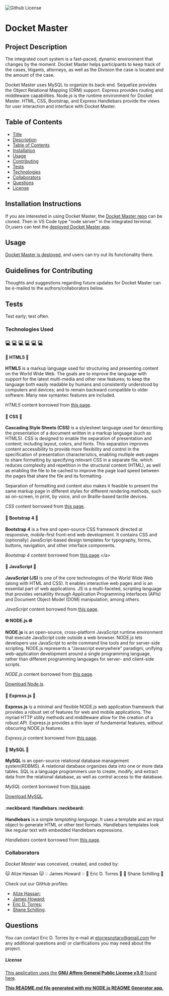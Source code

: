 
![Github License](https://img.shields.io/badge/License-GNU_Affero_General_Public_License_v3.0-brightgreen)

# Docket Master

## Project Description

The integrated court system is a fast-paced, dynamic environment that changes by the moment.  Docket Master helps participants to keep track of the cases, litigants, attorneys, as well as the Division the case is located and the amount of the case.  

Docket Master uses MySQL to organize its back-end.  Sequelize provides the Object Relational Mapping (ORM) support.   Express provides routing and middleware capabilities.  Node.js is the runtime environment for Docket Master.  HTML, CSS, Bootstrap, and Express Handlebars provide the views for user interaction and interface with Docket Master.

## Table of Contents

* [Title](#project-title)
* [Description](#project-description)
* [Table of Contents](#table-of-contents)
* [Installation](#installation-instructions)
* [Usage](#usage)
* [Contributing](#guidelines-for-contributing)
* [Tests](#tests)
* [Technologies](#technologies-used)
* [Collaborators](#collaborators)
* [Questions](#questions)
* [License](#license)

## Installation Instructions

If you are interested in using Docket Master, the [Docket Master repo](https://github.com/etorres-revature/Docket_Master) can be cloned.  Then in VS Code type "node server" in the integrated terminal.  Or,users can test the [deployed Docket Master app](https://pure-atoll-36836.herokuapp.com/). 

## Usage 

[Docket Master is deployed](https://pure-atoll-36836.herokuapp.com/), and users can try out its functionality there.

## Guidelines for Contributing

Thoughts and suggestions regarding future updates for Docket Master can be e-mailed to the authors/collaborators below.

## Tests

Test early; test often.

### Technologies Used 
### :computer: :computer: :computer: :computer: :computer: :computer: 

#### :memo: HTML5 :memo:

**HTML5** is a markup language used for structuring and presenting content on the World Wide Web.  The goals are to improve the language with support for the latest multi-media and other new features; to keep the language both easily readable by humans and consistently understood by computers and devices; and to remain backward compatible to older software.  Many new symantec features are included.

*HTML5* content borrowed from <a target="_blank" rel="noopener noreferrer">[this page](https://en.wikipedia.org/wiki/HTML5).</a>

#### :art: CSS :art:

**Cascading Style Sheets (CSS)** is a stylesheet language used for describing the presentation of a document written in a markup language (such as HTML5).  CSS is designed to enable the separation of presentation and content; including layout, colors, and fonts.  This separation improves content accessibility to provide more flexibility and control in the specification of presentation characteristics, enabling multiple web pages to share formatting by specifying relevant CSS in a separate file, which reduces complexity and repetition in the structural content (HTML), as well as enabling the file to be cached to improve the page load speed between the pages that share the file and its formatting.

Separation of formatting and content also makes it feasible to present the same markup page in different styles for different rendering methods, such as on-screen, in print, by voice, and on Braille-based tactile devices. 

*CSS* content borrowed from <a target="_blank" rel="noopener noreferrer">[this page](https://en.wikipedia.org/wiki/Cascading_Style_Sheets).</a>

#### :shoe: Bootstrap 4 :shoe:

**Bootstrap 4** is a free and open-source CSS framework directed at responsive, mobile-first front-end web development.  It contains CSS and (optionally) JavaScript-based design templates for typography, forms, buttons, navigation, and other interface components.  

*Bootstrap 4* content borrowed from <a target="_blank" rel="noopener noreferrer">[this page](https://en.wikipedia.org/wiki/Bootstrap_(front-end_framework)).</a>

#### :sparkler: JavaScript :sparkler:

**JavaScript (JS)** is one of the core technologies of the World Wide Web (along with HTML and CSS). It enables interactive web pages and is an essential part of web applications.  JS is a multi-faceted, scripting language that provides versatility through Application Programming Interfaces (APIs) and Document Object Model (DOM) manipulation, among others.

*JavaScript* content borrowed from <a target="_blank" rel="noopener noreferrer">[this page](https://en.wikipedia.org/wiki/JavaScript).</a>

#### :globe_with_meridians: NODE.js :globe_with_meridians:

**NODE.js** is an open-source, cross-platform JavaScript runtime environment that execute JavaScript code outside a web browser.  NODE.js lets developers use JavaScript to write command line tools and for server-side scripting.  NODE.js represents a "Javascript everywhere" paradigm, unifying web-application development around a single programming language, rather than different programming languages for server- and client-side scripts.  

*NODE.js* content borrowed from <a target="_blank" rel="noopener noreferrer">[this page](https://en.wikipedia.org/wiki/Node.js).

[Download Node.js](https://nodejs.org/en/).

#### :satellite: Express.js :satellite:

**Express.js** is a minimal and flexible NODE.js web application framework that provides a robust set of features for web and mobile applications.  The myriad HTTP utility methods and middleware allow for the creation of a robust API.  Express.js provides a thin layer of fundamental features, without obscuring NODE.js features.

*Express.js* content borrowed from <a target="_blank" rel="noopener noreferrer">[this page](https://expressjs.com/).</a>

#### :card_index: MySQL :card_index:

**MySQL** is an open-source relational database management system(RDBMS). A relational database organizes data into one or more data tables.  SQL is a language programmers use to create, modify, and extract data from the relational database, as well as control access to the database.

*MySQL* content borrowed from <a target="_blank" rel="noopener noreferrer">[this page](https://en.wikipedia.org/wiki/MySQL).</a>

[Download MySQL](https://dev.mysql.com/downloads/mysql).

#### :neckbeard: Handlebars :neckbeard:

**Handlebars** is a simple *templating language*.  It uses a template and an input object to generate HTML or other text formats.  Handlebars templates look like regular text with embedded Handlebars expressions.

*Handlebars* content borrowed  from <a target="_blank" rel="noopener noreferrer">[this page](https://handlebarsjs.com/guide/).</a>

### Collaborators 

*Docket Master* was conceived, created, and coded by:

:cat: Alize Hassan :cat:
:bulb: James Howard :bulb:
:green_heart: Eric D. Torres :green_heart:
:beer: Shane Schilling :beer:

Check out our GitHub profiles:

* [Alize Hassan](https://github.com/alizehssn);
* [James Howard](https://github.com/jth2698);
* [Eric D. Torres](https://github.com/etorres-revature);
* [Shane Schilling](https://github.com/trilambda122).

## Questions

You can contact Eric D. Torres by e-mail at etorresnotary@gmail.com for any additional questions and/ or clarifications you may need about the project.

##### License

[This application uses the **GNU Affero General Public License v3.0** found here](./LICENSE).

**[This README.md file generated with my NODE.js README Generator app.](https://github.com/etorres-revature/NODEjs_README.md_Generator)**
